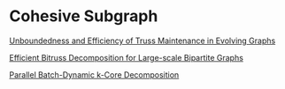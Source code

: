 # Cohesive Subgraph

[Unboundedness and Efficiency of Truss Maintenance in Evolving Graphs](https://dl.acm.org/doi/pdf/10.1145/3299869.3300082)

[Efficient Bitruss Decomposition for Large-scale Bipartite Graphs](https://ieeexplore.ieee.org/stamp/stamp.jsp?arnumber=9101358)

[Parallel Batch-Dynamic k-Core Decomposition](https://arxiv.org/pdf/2106.03824)
